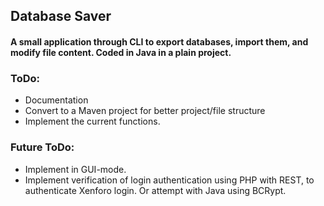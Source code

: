 ## Database Saver
#### A small application through CLI to export databases, import them, and modify file content. Coded in Java in a plain project.

### ToDo:
- Documentation
- Convert to a Maven project for better project/file structure
- Implement the current functions.


### Future ToDo:
- Implement in GUI-mode.
- Implement verification of login authentication using PHP with REST, to authenticate Xenforo login. Or attempt with Java using BCRypt.